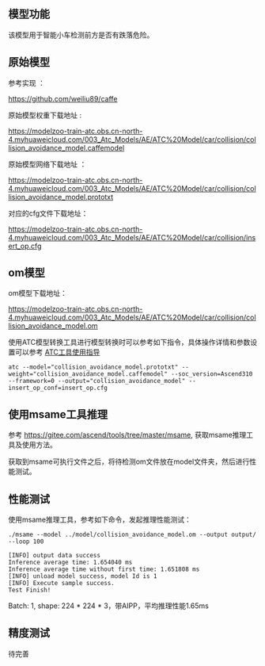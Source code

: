 ## 模型功能

该模型用于智能小车检测前方是否有跌落危险。



## 原始模型

参考实现 ：

https://github.com/weiliu89/caffe

原始模型权重下载地址 :

https://modelzoo-train-atc.obs.cn-north-4.myhuaweicloud.com/003_Atc_Models/AE/ATC%20Model/car/collision/collision_avoidance_model.caffemodel

原始模型网络下载地址 ：

https://modelzoo-train-atc.obs.cn-north-4.myhuaweicloud.com/003_Atc_Models/AE/ATC%20Model/car/collision/collision_avoidance_model.prototxt

对应的cfg文件下载地址： 

https://modelzoo-train-atc.obs.cn-north-4.myhuaweicloud.com/003_Atc_Models/AE/ATC%20Model/car/collision/insert_op.cfg


## om模型

om模型下载地址：

https://modelzoo-train-atc.obs.cn-north-4.myhuaweicloud.com/003_Atc_Models/AE/ATC%20Model/car/collision/collision_avoidance_model.om

使用ATC模型转换工具进行模型转换时可以参考如下指令，具体操作详情和参数设置可以参考  [ATC工具使用指导](https://support.huaweicloud.com/ti-atc-A200dk_3000/altasatc_16_002.html) 

```
atc --model="collision_avoidance_model.prototxt" --weight="collision_avoidance_model.caffemodel" --soc_version=Ascend310 --framework=0 --output="collision_avoidance_model" --insert_op_conf=insert_op.cfg
```

## 使用msame工具推理

参考 https://gitee.com/ascend/tools/tree/master/msame, 获取msame推理工具及使用方法。

获取到msame可执行文件之后，将待检测om文件放在model文件夹，然后进行性能测试。

## 性能测试

使用msame推理工具，参考如下命令，发起推理性能测试： 

```
./msame --model ../model/collision_avoidance_model.om --output output/ --loop 100
```

```
[INFO] output data success
Inference average time: 1.654040 ms
Inference average time without first time: 1.651808 ms
[INFO] unload model success, model Id is 1
[INFO] Execute sample success.
Test Finish!
```

Batch: 1, shape: 224 * 224 * 3，带AIPP，平均推理性能1.65ms

## 精度测试

待完善


